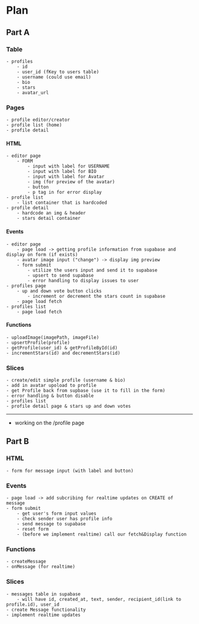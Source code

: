 # Plan

## Part A

### Table

    - profiles
        - id
        - user_id (fKey to users table)
        - username (could use email)
        - bio
        - stars
        - avatar_url

### Pages

    - profile editor/creator
    - profile list (home)
    - profile detail

#### HTML

    - editor page
        - FORM
            - input with label for USERNAME
            - input with label for BIO
            - input with label for Avatar
            - img (for preview of the avatar)
            - button
            - p tag in for error display
    - profile list
        - list container that is hardcoded
    - profile detail
        - hardcode an img & header
        - stars detail container

#### Events

    - editor page
        - page load -> getting profile information from supabase and display on form (if exists)
        - avatar image input ("change") -> display img preview
        - form submit
            - utilize the users input and send it to supabase
            - upsert to send supabase
            - error handling to display issues to user
    - profiles page
        - up and down vote button clicks
            - increment or decrement the stars count in supabase
        - page load fetch
    - profiles list
        - page load fetch

#### Functions

    - uploadImage(imagePath, imageFile)
    - upsertProfile(profile)
    - getProfile(user_id) & getProfileById(id)
    - incrementStars(id) and decrementStars(id)

### Slices

    - create/edit simple profile (username & bio)
    - add in avatar upoload to profile
    - get Profile back from supbase (use it to fill in the form)
    - error handling & button disable
    - profiles list
    - profile detail page & stars up and down votes

---

-   working on the /profile page

## Part B

### HTML

    - form for message input (with label and button)

### Events

    - page load -> add subcribing for realtime updates on CREATE of message
    - form submit
        - get user's form input values
        - check sender user has profile info
        - send message to supabase
        - reset form
        - (before we implement realtime) call our fetch&Display function

### Functions

    - createMessage
    - onMessage (for realtime)

### Slices

    - messages table in supabase
        - will have id, created_at, text, sender, recipient_id(link to profile.id), user_id
    - create Message functionality
    - implement realtime updates

